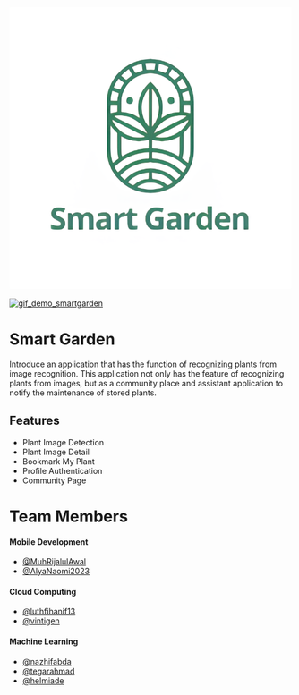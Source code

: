 ![App Preview](https://github.com/SmartGardenPlant/.github/blob/main/logo_smartgarden_fix.png)

[![gif_demo_smartgarden](https://github.com/SmartGardenPlant/.github/assets/146207264/7503cc43-1442-4db9-abc4-848f9b82d5c7)](https://github.com/SmartGardenPlant/.github/blob/main/gif_demo_smartgarden.gif)

# Smart Garden

Introduce an application that has the function of recognizing plants from image recognition. This application not only has the feature of recognizing plants from images, but as a community place and assistant application to notify the maintenance of stored plants. 


## Features

- Plant Image Detection
- Plant Image Detail
- Bookmark My Plant
- Profile Authentication
- Community Page


# Team Members
#### Mobile Development
- [@MuhRijalulAwal](https://www.github.com/MuhRijalulAWal)
- [@AlyaNaomi2023](https://www.github.com/AlyaNaomi2023)
#### Cloud Computing
- [@luthfihanif13](https://www.github.com/luthfihanif13)
- [@vintigen](https://www.github.com/vintigen)
#### Machine Learning
- [@nazhifabda](https://www.github.com/nazhifabda)
- [@tegarahmad](https://www.github.com/tegarahmad)
- [@helmiade](https://www.github.com/helmiade)
